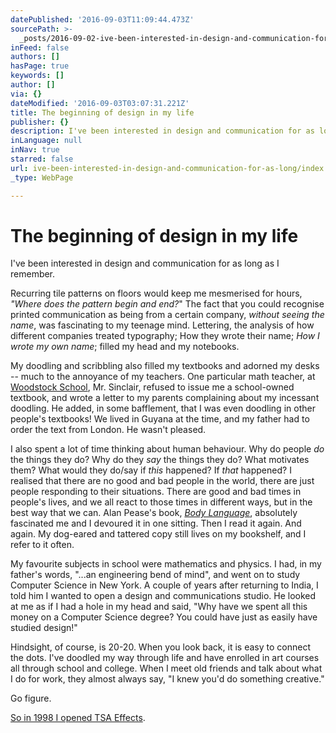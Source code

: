 ```yaml
---
datePublished: '2016-09-03T11:09:44.473Z'
sourcePath: >-
  _posts/2016-09-02-ive-been-interested-in-design-and-communication-for-as-long.md
inFeed: false
authors: []
hasPage: true
keywords: []
author: []
via: {}
dateModified: '2016-09-03T03:07:31.221Z'
title: The beginning of design in my life
publisher: {}
description: I've been interested in design and communication for as long as I remember.
inLanguage: null
inNav: true
starred: false
url: ive-been-interested-in-design-and-communication-for-as-long/index.html
_type: WebPage

---
```

# The beginning of design in my life

I've been interested in design and communication for as long as I remember.

Recurring tile patterns on floors would keep me mesmerised for hours, _"Where does the pattern begin and end?_" The fact that you could recognise printed communication as being from a certain company, _without seeing the name_, was fascinating to my teenage mind. Lettering, the analysis of how different companies treated typography; How they wrote their name; _How I wrote my own name_; filled my head and my notebooks.

My doodling and scribbling also filled my textbooks and adorned my desks -- much to the annoyance of my teachers. One particular math teacher, at [Woodstock School][0], Mr. Sinclair, refused to issue me a school-owned textbook, and wrote a letter to my parents complaining about my incessant doodling. He added, in some bafflement, that I was even doodling in other people's textbooks! We lived in Guyana at the time, and my father had to order the text from London. He wasn't pleased.

I also spent a lot of time thinking about human behaviour. Why do people _do_ the things they do? Why do they _say_ the things they do? What motivates them? What would they do/say if _this_ happened? If _that_ happened? I realised that there are no good and bad people in the world, there are just people responding to their situations. There are good and bad times in people's lives, and we all react to those times in different ways, but in the best way that we can. Alan Pease's book, _[Body Language][1]_, absolutely fascinated me and I devoured it in one sitting. Then I read it again. And again. My dog-eared and tattered copy still lives on my bookshelf, and I refer to it often.

My favourite subjects in school were mathematics and physics. I had, in my father's words, "...an engineering bend of mind", and went on to study Computer Science in New York. A couple of years after returning to India, I told him I wanted to open a design and communications studio. He looked at me as if I had a hole in my head and said, "Why have we spent all this money on a Computer Science degree? You could have just as easily have studied design!"

Hindsight, of course, is 20-20\. When you look back, it is easy to connect the dots. I've doodled my way through life and have enrolled in art courses all through school and college. When I meet old friends and talk about what I do for work, they almost always say, "I knew you'd do something creative."

Go figure.

[So in 1998 I opened TSA Effects][2].

[0]: http://www.woodstockschool.com/
[1]: https://www.amazon.com/Body-Language-Allan-Pease/dp/8183224105/ref=sr_1_4?ie=UTF8&qid=1472870589&sr=8-4&keywords=alan+pease
[2]: http://www.tsa.in/